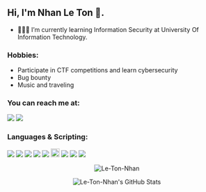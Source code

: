 ## Hi, I'm Nhan Le Ton 👀.

- 👨🏽‍💻 I’m currently learning Information Security at University Of Information Technology.
### Hobbies: 

- Participate in CTF competitions and learn cybersecurity
- Bug bounty 
- Music and traveling

### You can reach me at:

<a href="https://www.facebook.com/tonnhan.le/"><img src="https://img.icons8.com/color/48/000000/facebook.png"/></a>
<a href="https://www.youtube.com/channel/UC4tZHxA35NsiA028carW8JA"><img src="https://img.icons8.com/color/48/000000/youtube-play.png"/></a>


### Languages & Scripting:

<div style="display:inline">
<img src="https://img.icons8.com/color/48/000000/c-plus-plus-logo.png"/>
<img src="https://img.icons8.com/color/48/000000/c-programming.png"/>
<img src="https://img.icons8.com/color/48/000000/python--v1.png"/>
<img src="https://img.icons8.com/color/48/000000/c-sharp-logo.png"/>
<img src="https://img.icons8.com/external-tal-revivo-duo-tal-revivo/50/000000/external-django-a-high-level-python-web-framework-that-encourages-rapid-development-logo-duo-tal-revivo.png"/>
<img height="20" src="https://img.icons8.com/color/344/html-5--v1.png"/>
<img src="https://img.icons8.com/color/344/css3.png"/>
<img src="https://img.icons8.com/color/344/java-coffee-cup-logo--v1.png"/>
<img src="https://www.php.net//images/logos/new-php-logo.svg"/>
</div>
<br>

<p align="center"><img src="https://github-readme-stats.vercel.app/api/top-langs/?username=Le-Ton-Nhan&langs_count=10&theme=tokyonight&layout=compact" alt="Le-Ton-Nhan" /></p>
<p align="center"><img src="https://github-readme-stats.vercel.app/api?username=Le-Ton-Nhan&show_icons=true&theme=synthwave" alt="Le-Ton-Nhan's GitHub Stats" /></p>
